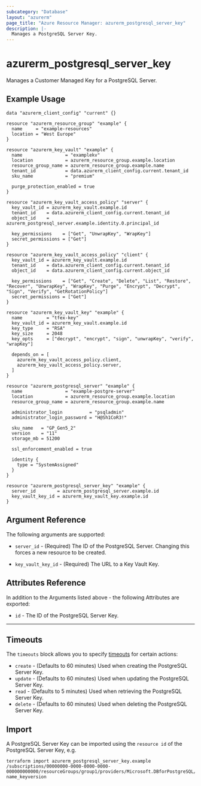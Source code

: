 ```yaml
---
subcategory: "Database"
layout: "azurerm"
page_title: "Azure Resource Manager: azurerm_postgresql_server_key"
description: |-
  Manages a PostgreSQL Server Key.
---
```


# azurerm_postgresql_server_key

Manages a Customer Managed Key for a PostgreSQL Server.

## Example Usage

```hcl
data "azurerm_client_config" "current" {}

resource "azurerm_resource_group" "example" {
  name     = "example-resources"
  location = "West Europe"
}

resource "azurerm_key_vault" "example" {
  name                = "examplekv"
  location            = azurerm_resource_group.example.location
  resource_group_name = azurerm_resource_group.example.name
  tenant_id           = data.azurerm_client_config.current.tenant_id
  sku_name            = "premium"

  purge_protection_enabled = true
}

resource "azurerm_key_vault_access_policy" "server" {
  key_vault_id = azurerm_key_vault.example.id
  tenant_id    = data.azurerm_client_config.current.tenant_id
  object_id    = azurerm_postgresql_server.example.identity.0.principal_id

  key_permissions    = ["Get", "UnwrapKey", "WrapKey"]
  secret_permissions = ["Get"]
}

resource "azurerm_key_vault_access_policy" "client" {
  key_vault_id = azurerm_key_vault.example.id
  tenant_id    = data.azurerm_client_config.current.tenant_id
  object_id    = data.azurerm_client_config.current.object_id

  key_permissions    = ["Get", "Create", "Delete", "List", "Restore", "Recover", "UnwrapKey", "WrapKey", "Purge", "Encrypt", "Decrypt", "Sign", "Verify", "GetRotationPolicy"]
  secret_permissions = ["Get"]
}

resource "azurerm_key_vault_key" "example" {
  name         = "tfex-key"
  key_vault_id = azurerm_key_vault.example.id
  key_type     = "RSA"
  key_size     = 2048
  key_opts     = ["decrypt", "encrypt", "sign", "unwrapKey", "verify", "wrapKey"]

  depends_on = [
    azurerm_key_vault_access_policy.client,
    azurerm_key_vault_access_policy.server,
  ]
}

resource "azurerm_postgresql_server" "example" {
  name                = "example-postgre-server"
  location            = azurerm_resource_group.example.location
  resource_group_name = azurerm_resource_group.example.name

  administrator_login          = "psqladmin"
  administrator_login_password = "H@Sh1CoR3!"

  sku_name   = "GP_Gen5_2"
  version    = "11"
  storage_mb = 51200

  ssl_enforcement_enabled = true

  identity {
    type = "SystemAssigned"
  }
}

resource "azurerm_postgresql_server_key" "example" {
  server_id        = azurerm_postgresql_server.example.id
  key_vault_key_id = azurerm_key_vault_key.example.id
}
```

## Argument Reference

The following arguments are supported:

* `server_id` - (Required) The ID of the PostgreSQL Server. Changing this forces a new resource to be created.

* `key_vault_key_id` - (Required) The URL to a Key Vault Key.

## Attributes Reference

In addition to the Arguments listed above - the following Attributes are exported:

* `id` - The ID of the PostgreSQL Server Key.

---

## Timeouts

The `timeouts` block allows you to specify [timeouts](https://www.terraform.io/language/resources/syntax#operation-timeouts) for certain actions:

* `create` - (Defaults to 60 minutes) Used when creating the PostgreSQL Server Key.
* `update` - (Defaults to 60 minutes) Used when updating the PostgreSQL Server Key.
* `read` - (Defaults to 5 minutes) Used when retrieving the PostgreSQL Server Key.
* `delete` - (Defaults to 60 minutes) Used when deleting the PostgreSQL Server Key.

## Import

A PostgreSQL Server Key can be imported using the `resource id` of the PostgreSQL Server Key, e.g.

```shell
terraform import azurerm_postgresql_server_key.example /subscriptions/00000000-0000-0000-0000-000000000000/resourceGroups/group1/providers/Microsoft.DBforPostgreSQL/servers/server1/keys/keyvaultname_key-name_keyversion
```
